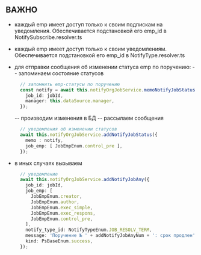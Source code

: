 ## ВАЖНО
- каждый emp имеет доступ только к своим подпискам на уведомления. Обеспечивается подстановкой его emp_id в NotifySubscribe.resolver.ts
- каждый emp имеет доступ только к своим уведомлениям. Обеспечивается подстановкой его emp_id в NotifyType.resolver.ts

- для отправки сообщения об изменении статуса emp по поручению:
  -- запоминаем состояние статусов
  ```ts
    // запомнить emp-статусы по поручению
    const notify = await this.notifyOrgJobService.memoNotifyJobStatus({
      job_id: jobId,
      manager: this.dataSource.manager,
    });
  ```
  -- производим изменения в БД
  -- рассылаем сообщения
  ```ts
    // уведомления об изменении статусов
    await this.notifyOrgJobService.addNotifyJobStatus({
      memo : notify,
      job_emp: [ JobEmpEnum.control_pre ],
    });
  ```

- в иных случаях вызываем
  ```ts
    // уведомление
    await this.notifyOrgJobService.addNotifyJobAny({
      job_id: jobId,
      job_emp: [
        JobEmpEnum.creator,
        JobEmpEnum.author,
        JobEmpEnum.exec_simple,
        JobEmpEnum.exec_respons,
        JobEmpEnum.control_pre,
      ],
      notify_type_id: NotifyTypeEnum.JOB_RESOLV_TERM,
      message: 'Поручение № ' + addNotifyJobAnyNum + ': срок продлен',
      kind: PsBaseEnum.success,
    });
  ```



